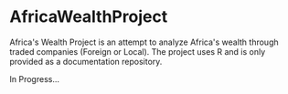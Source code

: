 AfricaWealthProject
===================

Africa's Wealth Project is an attempt to analyze Africa's wealth through traded companies (Foreign or Local). The project uses R and is only provided as a documentation repository.

In Progress...
